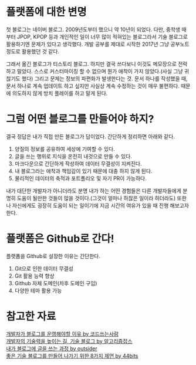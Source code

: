 # 플랫폼에 대한 변명
첫 블로그는 네이버 블로그. 2009년도부터 했으니 약 10년이 되었다. 다만, 중학생 때 부터 JPOP, KPOP 등과 개인적인 일이 너무 많이 적혀있는 블로그라서 기술 블로그로 활용하기엔 문제가 있다고 생각했다. 개발 공부를 제대로 시작한 2017년 그냥 공부노트 정도로 활용했던 것 같다.  

그래서 옮긴 블로그가 티스토리 블로그. 하지만 결국 쓰다보니 이것도 메모장으로 전락하고 말았다. 스스로 커스터마이징 할 수 없으며 뭔가 애착이 가지 않았다.(사실 그냥 귀찮기도 했다) 그리고 문제는 정보의 파편화가 발생한다는 것. 문서 하나를 작성했을 때, 문서 하나로 계속 업데이트 하고 싶지만 사실상 계속 수정하는 것이 매우 불편하다. 때문에 의도하지 않게 방치 플레이를 하고 말게 된다.

# 그럼 어떤 블로그를 만들어야 하지?
결국 정답은 내가 직접 만든 블로그가 답이었다. 간단하게 정리하면 아래와 같다.  

1. 양질의 정보를 공유하여 세상에 기여할 수 있다.  
2. 글을 쓰는 행위로 지식을 온전히 내것으로 만들 수 있다.
3. 마크다운으로 간단하게 작성하여 데이터 무결성이 지켜진다.  
4. 내 블로그라는 애착과 책임감이 있기 때문에 대충 하지 않게 된다.  
5. 물리적인 데이터의 축적과 포트폴리오 및 자기 PR이 가능하다.  

내가 대단한 개발자가 아니더라도 분명 내가 하는 어떤 경험들은 다른 개발자들에게 분명히 도움이 될만한 것들이 많을 것이다.(그것이 얼마나 하찮은 일이라 하더라도) 또한 나 자신에게도 굉장히 도움이 되는 일이기에 지금 시간의 여유가 있을 때 진행 해보고자 한다.


# 플랫폼은 Github로 간다!
플랫폼을 Github로 설장한 이유는 간단한다.

1. Git으로 인한 데이터 무결성
2. Git 활용 능력 향상
3. Github 자체 도메인(차후 도메인 구입)
4. 다양한 테마 활용 가능



# 참고한 자료
[개발자가 블로그를 운영해야할 이유 by 코드쓰는사람](https://taegon.kim/archives/7107)  
[개발자의 기술력을 높이는 길, 기술 블로그 by 알고리즘잡스](https://brunch.co.kr/@thswlsgh/6)  
[내가 블로그에 글을 쓰는 과정 by outsider](https://brunch.co.kr/@thswlsgh/6)  
[좋은 기술 블로그를 만들어 나가기 위한 8가지 제언 by 44bits](https://www.44bits.io/ko/post/8-suggestions-for-tech-programming-blog)  